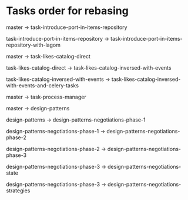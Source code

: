 # Tasks order for rebasing
master -> task-introduce-port-in-items-repository

task-introduce-port-in-items-repository -> task-introduce-port-in-items-repository-with-lagom

master -> task-likes-catalog-direct

task-likes-catalog-direct -> task-likes-catalog-inversed-with-events

task-likes-catalog-inversed-with-events -> task-likes-catalog-inversed-with-events-and-celery-tasks

master -> task-process-manager

master -> design-patterns

design-patterns -> design-patterns-negotiations-phase-1

design-patterns-negotiations-phase-1 -> design-patterns-negotiations-phase-2

design-patterns-negotiations-phase-2 -> design-patterns-negotiations-phase-3

design-patterns-negotiations-phase-3 -> design-patterns-negotiations-state

design-patterns-negotiations-phase-3 -> design-patterns-negotiations-strategies
